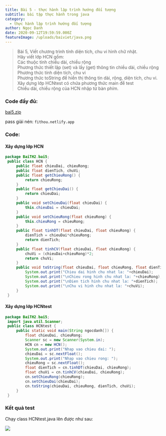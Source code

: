 ```yaml
---
title: Bài 5 - thực hành lập trình hướng đối tượng
subtitle: bài tập thực hành trong java
category:
  - thực hành lập trình hướng đối tượng
author: Ngọc Danh
date: 2020-09-12T19:59:59.000Z
featureImage: /uploads/baiviet/java.png
---
```


> Bài 5, Viết chương trình tính diện tích, chu vi hình chữ nhật.  
> Hãy viết lớp HCN gồm:  
> Các thuộc tính chiều dài, chiều rộng  
> Phương thức thiết lập (set) và lấy (get) thông tin chiều dài, chiều rộng  
> Phương thức tính diện tích, chu vi  
> Phương thức toString để hiển thị thông tin dài, rộng, diện tích, chu vi.  
> Xây dựng lớp HCNtest có chứa phương thức main để test  
> Chiều dài, chiều rộng của HCN nhập từ bàn phím.

### Code đầy đủ:

[bai5.zip](https://bit.ly/3drMa4L)

pass giải nén: `fithou.netlify.app`

### Code: 

#### Xây dựng lớp HCN

```java
package BaiTH2.bai5;
 public class HCN {
     public float chieuDai, chieuRong;
     public float dienTich, chuVi;
     public float getChieuRong() {
         return chieuRong;
     }
     public float getChieuDai() {
         return chieuDai;
     }
     public void setChieuDai(float chieuDai) {
         this.chieuDai = chieuDai;
     }
     public void setChieuRong(float chieuRong) {
         this.chieuRong = chieuRong;
     }
     public float tinhDT(float chieuDai, float chieuRong) {
         dienTich = chieuDai*chieuRong;
         return dienTich;
     }
     public float tinhCV(float chieuDai, float chieuRong) {
         chuVi = (chieuDai+chieuRong)*2;
         return chuVi;
     }
     public void toString(float chieuDai, float chieuRong, float dienTich, float chuVi) {
         System.out.print("Chieu dai hinh chu nhat la: "+chieuDai);
         System.out.print("\nChieu rong hinh chu nhat la: "+chieuRong);
         System.out.print("\nDien tich hinh chu nhat la: "+dienTich);
         System.out.print("\nChu vi hinh chu nhat la: "+chuVi);
     }
 }
```

#### Xây dựng lớp HCNtest 

```java
package BaiTH2.bai5;
 import java.util.Scanner;
 public class HCNtest {
     public static void main(String ngocdanh[]) {
         float chieuDai, chieuRong;
         Scanner sc = new Scanner(System.in);
         HCN cn = new HCN();
         System.out.print("Nhap vao chieu dai: ");
         chieuDai = sc.nextFloat();
         System.out.print("Nhap vao chieu rong: ");
         chieuRong = sc.nextFloat();
         float dienTich = cn.tinhDT(chieuDai, chieuRong);
         float chuVi = cn.tinhCV(chieuDai, chieuRong);
         cn.setChieuRong(chieuRong);
         cn.setChieuDai(chieuDai);
         cn.toString(chieuDai, chieuRong, dienTich, chuVi);
     }
 }
```

### Kết quả test 

Chạy class HCNtest.java lên được như sau:

[![](https://1.bp.blogspot.com/-qyrpMK7J1gY/XmlNNtmKi6I/AAAAAAAAdlE/oVkpWly1yiUU0TjUTX5rtJcxIeEifSEWgCLcBGAsYHQ/d/2020-03-12_034217.jpg)](https://1.bp.blogspot.com/-qyrpMK7J1gY/XmlNNtmKi6I/AAAAAAAAdlE/oVkpWly1yiUU0TjUTX5rtJcxIeEifSEWgCLcBGAsYHQ/s1600/2020-03-12_034217.jpg)